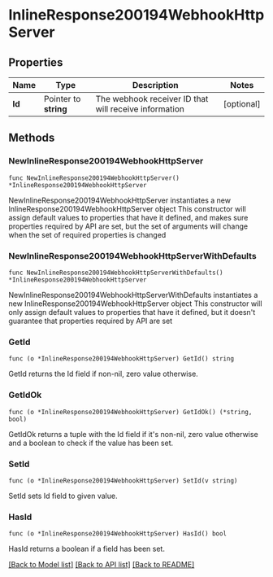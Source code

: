 # InlineResponse200194WebhookHttpServer

## Properties

Name | Type | Description | Notes
------------ | ------------- | ------------- | -------------
**Id** | Pointer to **string** | The webhook receiver ID that will receive information | [optional] 

## Methods

### NewInlineResponse200194WebhookHttpServer

`func NewInlineResponse200194WebhookHttpServer() *InlineResponse200194WebhookHttpServer`

NewInlineResponse200194WebhookHttpServer instantiates a new InlineResponse200194WebhookHttpServer object
This constructor will assign default values to properties that have it defined,
and makes sure properties required by API are set, but the set of arguments
will change when the set of required properties is changed

### NewInlineResponse200194WebhookHttpServerWithDefaults

`func NewInlineResponse200194WebhookHttpServerWithDefaults() *InlineResponse200194WebhookHttpServer`

NewInlineResponse200194WebhookHttpServerWithDefaults instantiates a new InlineResponse200194WebhookHttpServer object
This constructor will only assign default values to properties that have it defined,
but it doesn't guarantee that properties required by API are set

### GetId

`func (o *InlineResponse200194WebhookHttpServer) GetId() string`

GetId returns the Id field if non-nil, zero value otherwise.

### GetIdOk

`func (o *InlineResponse200194WebhookHttpServer) GetIdOk() (*string, bool)`

GetIdOk returns a tuple with the Id field if it's non-nil, zero value otherwise
and a boolean to check if the value has been set.

### SetId

`func (o *InlineResponse200194WebhookHttpServer) SetId(v string)`

SetId sets Id field to given value.

### HasId

`func (o *InlineResponse200194WebhookHttpServer) HasId() bool`

HasId returns a boolean if a field has been set.


[[Back to Model list]](../README.md#documentation-for-models) [[Back to API list]](../README.md#documentation-for-api-endpoints) [[Back to README]](../README.md)


